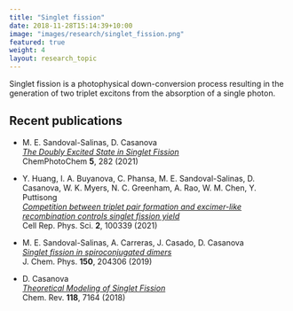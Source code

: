 ```yaml
---
title: "Singlet fission"
date: 2018-11-28T15:14:39+10:00
image: "images/research/singlet_fission.png"
featured: true
weight: 4
layout: research_topic
---
```


Singlet fission is a photophysical down-conversion process resulting in the generation of two triplet excitons from the 
absorption of a single photon.

## Recent publications

- M. E. Sandoval-Salinas, D. Casanova <br>
_[The Doubly Excited State in Singlet Fission](https://chemistry-europe.onlinelibrary.wiley.com/doi/10.1002/cptc.202000211)_ <br>
ChemPhotoChem **5**, 282 (2021)

- Y. Huang, I. A. Buyanova, C. Phansa, M. E. Sandoval-Salinas, D. Casanova, W. K. Myers, N. C. Greenham, A. Rao, W. M. Chen, Y. Puttisong <br>
  _[Competition between triplet pair formation and excimer-like recombination controls singlet fission yield](https://www.sciencedirect.com/science/article/pii/S2666386421000242)_ <br>
  Cell Rep. Phys. Sci. **2**, 100339 (2021)

- M. E. Sandoval-Salinas, A. Carreras, J. Casado, D. Casanova <br>
_[Singlet fission in spiroconjugated dimers](https://aip.scitation.org/doi/10.1063/1.5097048)_ <br>
J. Chem. Phys. **150**, 204306 (2019)

- D. Casanova <br>
_[Theoretical Modeling of Singlet Fission](https://pubs.acs.org/doi/10.1021/acs.chemrev.7b00601)_ <br>
Chem. Rev. **118**, 7164 (2018)
